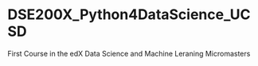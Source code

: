 # DSE200X_Python4DataScience_UCSD
First Course in the edX Data Science and Machine Leraning Micromasters
